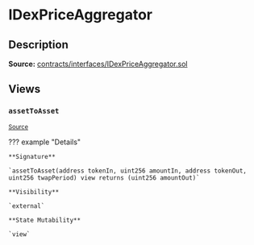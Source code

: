 # IDexPriceAggregator

## Description

**Source:** [contracts/interfaces/IDexPriceAggregator.sol](https://github.com/Synthetixio/synthetix/tree/v2.90.2-alpha/contracts/interfaces/IDexPriceAggregator.sol)

## Views

### `assetToAsset`

<sub>[Source](https://github.com/Synthetixio/synthetix/tree/v2.90.2-alpha/contracts/interfaces/IDexPriceAggregator.sol#L9)</sub>

??? example "Details"

    **Signature**

    `assetToAsset(address tokenIn, uint256 amountIn, address tokenOut, uint256 twapPeriod) view returns (uint256 amountOut)`

    **Visibility**

    `external`

    **State Mutability**

    `view`
